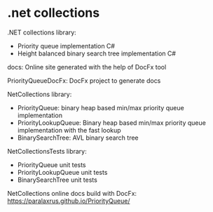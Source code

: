 # .net collections

.NET collections library:
- Priority queue implementation C#
- Height balanced binary search tree implementation C#

docs:
Online site generated with the help of DocFx tool

PriorityQueueDocFx:
DocFx project to generate docs

NetCollections library:
 - PriorityQueue: binary heap based min/max priority queue implementation
 - PriorityLookupQueue: Binary heap based min/max priority queue implementation with the fast lookup
 - BinarySearchTree: AVL binary search tree

NetCollectionsTests library:
 - PriorityQueue unit tests
 - PriorityLookupQueue unit tests
 - BinarySearchTree unit tests

NetCollections online docs build with DocFx:
 https://paralaxrus.github.io/PriorityQueue/


